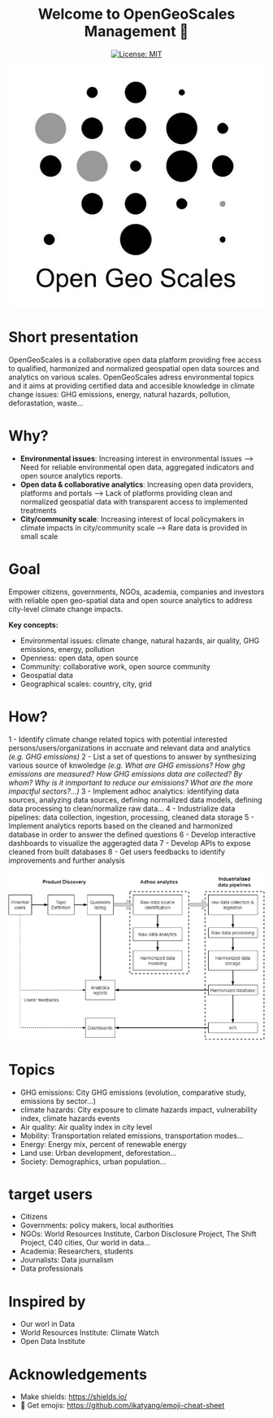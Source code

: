 
<h1 align="center">Welcome to OpenGeoScales Management 👋</h1>

<p align="center">
  <a href="https://github.com/kefranabg/readme-md-generator/blob/master/LICENSE">
    <img alt="License: MIT" src="https://img.shields.io/badge/license-MIT-yellow.svg" target="_blank" />
  </a>
</p>

<p align="center">
  <img src="https://github.com/OpenGeoScales/Management/blob/main/images/logo.jpg" />
</p>

# Short presentation

OpenGeoScales is a collaborative open data platform providing free access to qualified, harmonized and normalized geospatial open data sources and analytics on various scales.
OpenGeoScales adress environmental topics and it aims at providing certified data and accesible knowledge in climate change issues: GHG emissions, energy, natural hazards, pollution, deforastation, waste...

# Why?

- **Environmental issues**: 
Increasing interest in environmental issues --> Need for reliable environmental open data, aggregated indicators and open source analytics reports.
- **Open data & collaborative analytics**:
Increasing open data providers, platforms and portals --> Lack of platforms providing clean and normalized geospatial data with transparent access to implemented treatments
- **City/community scale**:
Increasing interest of local policymakers in climate impacts in city/community scale --> Rare data is provided in small scale

# Goal

Empower citizens, governments, NGOs, academia, companies and investors with reliable open geo-spatial data and open source analytics to address city-level climate change impacts.

**Key concepts:**
- Environmental issues: climate change, natural hazards, air quality, GHG emissions, energy, pollution  
- Openness: open data, open source
- Community: collaborative work, open source community
- Geospatial data
- Geographical scales: country, city, grid

# How?

1 - Identify climate change related topics with potential interested persons/users/organizations in accruate and relevant data and analytics *(e.g. GHG emissions)*
2 - List a set of questions to answer by synthesizing  various source of knwoledge *(e.g. What are GHG emissions? How ghg emissions are measured? How GHG emissions data are collected? By whom? Why is it inmportant to reduce our emissions? What are the more impactful sectors?...)*
3 - Implement adhoc analytics: identifying data sources, analyzing data sources, defining normalized data models, defining data processing to clean/normalize raw data...
4 - Industrialize data pipelines: data collection, ingestion, processing, cleaned data storage
5 - Implement analytics reports based on the cleaned and harmonized database in order to answer the defined questions
6 - Develop interactive dashboards to visualize the aggeragted data
7 - Develop APIs to expose cleaned from built databases
8 - Get users feedbacks to identify improvements and further analysis

<p align="center">
  <img src="https://github.com/OpenGeoScales/Management/blob/main/images/OGS%20-%20Workflow.png" />
</p>

# Topics

- GHG emissions: City GHG emissions (evolution, comparative study, emissions by sector…)
- climate hazards: City exposure to climate hazards impact, vulnerability index, climate hazards events 
- Air quality: Air quality index in city level
- Mobility: Transportation related emissions, transportation modes...
- Energy: Energy mix, percent of renewable energy
- Land use: Urban development, deforestation...
- Society: Demographics, urban population...

# target users

- Citizens
- Governments: policy makers, local authorities
- NGOs: World Resources Institute, Carbon Disclosure Project, The Shift Project, C40 cities, Our world in data…
- Academia: Researchers, students
- Journalists: Data journalism
- Data professionals

# Inspired by

- Our worl in Data
- World Resources Institute: Climate Watch
- Open Data Institute

# Acknowledgements

- Make shields: https://shields.io/
- :smiling_face_with_three_hearts: Get emojis: https://github.com/ikatyang/emoji-cheat-sheet
